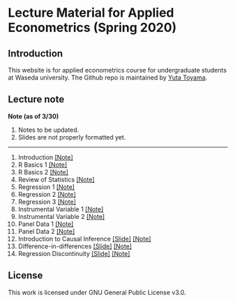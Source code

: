 # Lecture Material for Applied Econometrics (Spring 2020)

## Introduction
This website is for applied econometrics course for undergraduate students at Waseda university. 
The Github repo is maintained by [Yuta Toyama](https://yutatoyama.github.io/). 

## Lecture note 

**Note (as of 3/30)**
1. Notes to be updated.
2. Slides are not properly formatted yet. 

---

1. Introduction [[Note]](01_Introduction/Introduction_doc.html)
2. R Basics 1 [[Note]](02_RIntro/02_programmingR.html)
3. R Basics 2 [[Note]](02_RIntro/03_data.html)
4. Review of Statistics [[Note]](03_Stat/Statistics.html)
5. Regression 1 [[Note]](04_Regression/Regression1.html)
6. Regression 2 [[Note]](04_Regression/Regression2.html)
7. Regression 3 [[Note]](04_Regression/Regression3.html)
8. Instrumental Variable 1 [[Note]](05_IV/IV1.html)
9. Instrumental Variable 2 [[Note]](05_IV/IV2.html)
10. Panel Data 1 [[Note]](06_Panel/Panel1.html)
11. Panel Data 2 [[Note]](06_Panel/Panel2.html)
12. Introduction to Causal Inference [[Slide]](07_ProgramEvaluation/Slide_Causal1_Intro.pdf) [[Note]](07_ProgramEvaluation/ProgramEvaluation1.html)
13. Difference-in-differences [[Slide]](07_ProgramEvaluation/Slide_Causal2_DID.pdf) [[Note]](07_ProgramEvaluation/ProgramEvaluation2.html)
14. Regression Discontinuity [[Slide]](07_ProgramEvaluation/Slide_Causal3_RD.pdf) [[Note]](07_ProgramEvaluation/ProgramEvaluation3.html)


## License
This work is licensed under GNU General Public License v3.0.